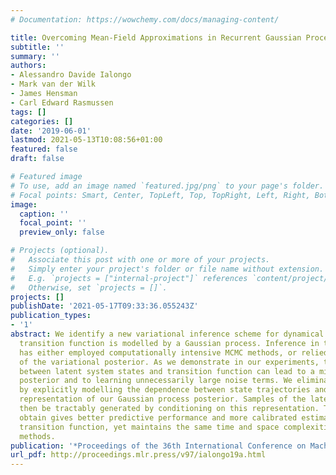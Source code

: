 ```yaml
---
# Documentation: https://wowchemy.com/docs/managing-content/

title: Overcoming Mean-Field Approximations in Recurrent Gaussian Process Models
subtitle: ''
summary: ''
authors:
- Alessandro Davide Ialongo
- Mark van der Wilk
- James Hensman
- Carl Edward Rasmussen
tags: []
categories: []
date: '2019-06-01'
lastmod: 2021-05-13T10:08:56+01:00
featured: false
draft: false

# Featured image
# To use, add an image named `featured.jpg/png` to your page's folder.
# Focal points: Smart, Center, TopLeft, Top, TopRight, Left, Right, BottomLeft, Bottom, BottomRight.
image:
  caption: ''
  focal_point: ''
  preview_only: false

# Projects (optional).
#   Associate this post with one or more of your projects.
#   Simply enter your project's folder or file name without extension.
#   E.g. `projects = ["internal-project"]` references `content/project/deep-learning/index.md`.
#   Otherwise, set `projects = []`.
projects: []
publishDate: '2021-05-17T09:33:36.055243Z'
publication_types:
- '1'
abstract: We identify a new variational inference scheme for dynamical systems whose
  transition function is modelled by a Gaussian process. Inference in this setting
  has either employed computationally intensive MCMC methods, or relied on factorisations
  of the variational posterior. As we demonstrate in our experiments, the factorisation
  between latent system states and transition function can lead to a miscalibrated
  posterior and to learning unnecessarily large noise terms. We eliminate this factorisation
  by explicitly modelling the dependence between state trajectories and the low-rank
  representation of our Gaussian process posterior. Samples of the latent states can
  then be tractably generated by conditioning on this representation. The method we
  obtain gives better predictive performance and more calibrated estimates of the
  transition function, yet maintains the same time and space complexities as mean-field
  methods.
publication: '*Proceedings of the 36th International Conference on Machine Learning*'
url_pdf: http://proceedings.mlr.press/v97/ialongo19a.html
---
```

